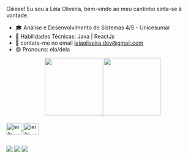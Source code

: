 Oiiieee! Eu sou a Léia Oliveira, bem-vindo ao meu cantinho sinta-se à vontade.
- 🎓 Análise e Desenvolvimento de Sistemas 4/5 - Unicesumar
- 🌱 Habilidades Técnicas:  Java | ReactJs
- 💬 contate-me no email leiaoliveira.dev@gmail.com
- 😄 Pronouns: ela/dela

<div align="center">
  <a href="https://github.com/Leiah133">
  <img height="150em" src="https://github-readme-stats.vercel.app/api?username=leiah133&show_icons=true&theme=radical"/>
  <img height="150em" src="https://github-readme-stats.vercel.app/api/top-langs/?username=leiah133&layout=compact&show_icons=true&theme=radical"/>
</div>

<div style="display: inline_block"><br>
  
  
  <img align="center" alt="leia-Javascript" height="30" width="40" src="https://github.com/yurijserrano/Github-Profile-Readme-Logos/blob/master/programming%20languages/java.svg" />
  <img align="center" alt="leia-reactjs" height="30" width="40" src="https://github.com/yurijserrano/Github-Profile-Readme-Logos/blob/master/frameworks/react.svg" >

  
  
  
 
 
 ##


<div>
  <a href="https://instagram.com/devpress.leiah" target="_blank"><img src="https://img.shields.io/badge/-Instagram-%23E4405F?style=for-the-badge&logo=instagram&logoColor=white" target="_blank"></a>
  <a href = "mailto:devpress.leia@gmail.com"><img src="https://img.shields.io/badge/-Gmail-%23333?style=for-the-badge&logo=gmail&logoColor=white" target="_blank"></a>
  <a href="https://www.linkedin.com/in/leiaoliveira1" target="_blank"><img src="https://img.shields.io/badge/-LinkedIn-%230077B5?style=for-the-badge&logo=linkedin&logoColor=white" target="_blank"></a> 
 </div>
